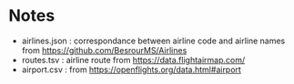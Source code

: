 # Notes

 - airlines.json : correspondance between airline code and airline names from https://github.com/BesrourMS/Airlines
 - routes.tsv : airline route from https://data.flightairmap.com/
 - airport.csv : from https://openflights.org/data.html#airport
